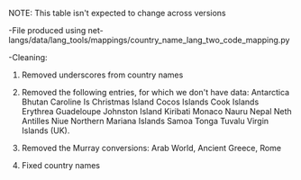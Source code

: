 NOTE: This table isn't expected to change across versions

-File produced using net-langs/data/lang_tools/mappings/country_name_lang_two_code_mapping.py

-Cleaning:
1) Removed underscores from country names

2) Removed the following entries, for which we don't have data:
Antarctica
Bhutan
Caroline Is
Christmas Island
Cocos Islands
Cook Islands
Erythrea
Guadeloupe
Johnston Island
Kiribati
Monaco
Nauru
Nepal
Neth Antilles
Niue
Northern Mariana Islands
Samoa
Tonga
Tuvalu
Virgin Islands (UK).

3) Removed the Murray conversions: Arab World, Ancient Greece, Rome

4) Fixed country names
